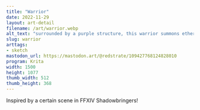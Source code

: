 ```yaml
---
title: "Warrior"
date: 2022-11-29
layout: art-detail
filename: /art/warrior.webp
alt_text: "surrounded by a purple structure, this warrior summons ethereal companions to his side. his sword is pointed towards the viewer but his eyes are gazing upwards"
slug: warrior
arttags:
- sketch
mastodon_url: https://mastodon.art/@redstrate/109427768124828010
program: Krita
width: 1500
height: 1077
thumb_width: 512
thumb_height: 368
---
```

Inspired by a certain scene in FFXIV Shadowbringers!
